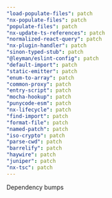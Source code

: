 ```yaml
---
"load-populate-files": patch
"nx-populate-files": patch
"populate-files": patch
"nx-update-ts-references": patch
"normalized-react-query": patch
"nx-plugin-handler": patch
"sinon-typed-stub": patch
"@leyman/eslint-config": patch
"default-import": patch
"static-emitter": patch
"enum-to-array": patch
"common-proxy": patch
"entry-script": patch
"mocha-hookup": patch
"punycode-esm": patch
"nx-lifecycle": patch
"find-import": patch
"format-file": patch
"named-patch": patch
"iso-crypto": patch
"parse-cwd": patch
"barrelify": patch
"haywire": patch
"juniper": patch
"nx-tsc": patch
---
```


Dependency bumps
